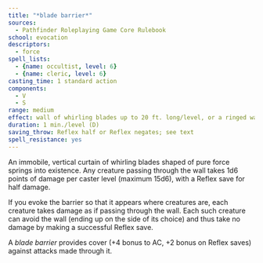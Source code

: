 ```yaml
---
title: "*blade barrier*"
sources:
  - Pathfinder Roleplaying Game Core Rulebook
school: evocation
descriptors:
  - force
spell_lists:
  - {name: occultist, level: 6}
  - {name: cleric, level: 6}
casting_time: 1 standard action
components:
  - V
  - S
range: medium
effect: wall of whirling blades up to 20 ft. long/level, or a ringed wall of whirling blades with a radius of up to 5 ft. per two levels; either form is 20 ft. high
duration: 1 min./level (D)
saving_throw: Reflex half or Reflex negates; see text
spell_resistance: yes
---
```


An immobile, vertical curtain of whirling blades shaped of pure force springs into existence. Any creature passing through the wall takes 1d6 points of damage per caster level (maximum 15d6), with a Reflex save for half damage.

If you evoke the barrier so that it appears where creatures are, each creature takes damage as if passing through the wall. Each such creature can avoid the wall (ending up on the side of its choice) and thus take no damage by making a successful Reflex save.

A *blade barrier* provides cover (+4 bonus to AC, +2 bonus on Reflex saves) against attacks made through it.

